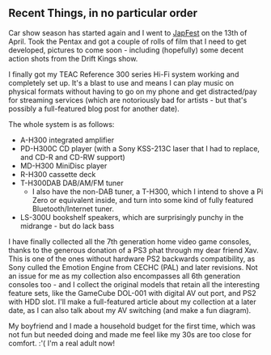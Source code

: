 ## Recent Things, in no particular order

Car show season has started again and I went to [JapFest][0] on the 13th of
April. Took the Pentax and got a couple of rolls of film that I need to get
developed, pictures to come soon - including (hopefully) some decent action
shots from the Drift Kings show.

I finally got my TEAC Reference 300 series Hi-Fi system working and completely
set up. It's a blast to use and means I can play music on physical formats
without having to go on my phone and get distracted/pay for streaming services
(which are notoriously bad for artists - but that's possibly a full-featured
blog post for another date).

The whole system is as follows:

- A-H300 integrated amplifier
- PD-H300C CD player (with a Sony KSS-213C laser that I had to replace, and CD-R
  and CD-RW support)
- MD-H300 MiniDisc player
- R-H300 cassette deck
- T-H300DAB DAB/AM/FM tuner
  - I also have the non-DAB tuner, a T-H300, which I intend to shove a
    Pi Zero or equivalent inside, and turn into some kind of fully featured
    Bluetooth/Internet tuner.
- LS-300U bookshelf speakers, which are surprisingly punchy in the midrange -
  but do lack bass

I have finally collected all the 7th generation home video game consoles, thanks
to the generous donation of a PS3 phat through my dear friend Xav. This is one
of the ones without hardware PS2 backwards compatibility, as Sony culled the
Emotion Engine from CECHC (PAL) and later revisions. Not an issue for me as
my collection also encompasses all 6th generation consoles too - and I collect
the original models that retain all the interesting feature sets, like the
GameCube DOL-001 with digital AV out port, and PS2 with HDD slot. I'll make a
full-featured article about my collection at a later date, as I can also talk
about my AV switching (and make a fun diagram).

My boyfriend and I made a household budget for the first time, which was not fun
but needed doing and made me feel like my 30s are too close for comfort. :'( I'm
a real adult now!

[0]: https://www.fastcar.co.uk/japfest/
